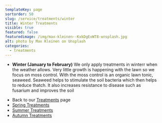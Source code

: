 ```yaml
---
templateKey: page
sortorder: 50
slug: /service/treatments/winter
title: Winter Treatments
visible: true
featured: false
featuredimage: /img/max-kleinen--KxkDgEvWT8-unsplash.jpg
alt: photo by Max Kleinen on Unsplash
categories:
  - treatments
---
```


* **Winter (January to February)**
  We only apply treatments in winterr when the weather allows. Very little growth is happening with the lawn so we focus on moss control.  With the moss control is an organic lawn tonic, seaweed.  Seaweed helps to stimulate the soil bacteria which then helps to reduce thatch.  It also increases resistance to disease such as fusarium and improves the soil


- Back to our [Treatments](/service/treatments) page
- [Spring Treatments](/service/treatments/spring)
- [Summer Treatments](/service/treatments/summer)
- [Autumn Treatments](/service/treatments/autumn)